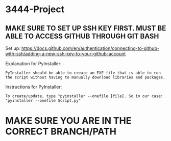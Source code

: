 # 3444-Project

## MAKE SURE TO SET UP SSH KEY FIRST. MUST BE ABLE TO ACCESS GITHUB THROUGH GIT BASH

Set up: https://docs.github.com/en/authentication/connecting-to-github-with-ssh/adding-a-new-ssh-key-to-your-github-account

Explanation for PyInstaller:

    PyInstaller should be able to create an EXE file that is able to run the script without having to manually download libraries and packages.

Instructions for PyInstaller:

    To create/update, type "pyinstaller --onefile [file]. So in our case: "pyinstaller --onefile Script.py"
# MAKE SURE YOU ARE IN THE CORRECT BRANCH/PATH



